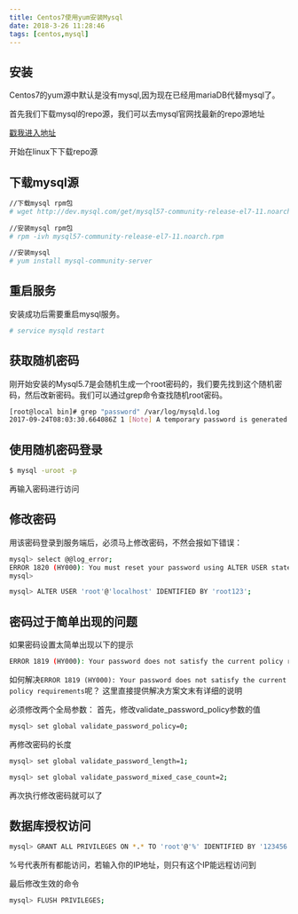 ```yaml
---
title: Centos7使用yum安装Mysql
date: 2018-3-26 11:28:46
tags: [centos,mysql]
---
```


## 安装

Centos7的yum源中默认是没有mysql,因为现在已经用mariaDB代替mysql了。

首先我们下载mysql的repo源，我们可以去mysql官网找最新的repo源地址

[戳我进入地址](https://dev.mysql.com/downloads/repo/yum/)

开始在linux下下载repo源

## 下载mysql源

```bash
//下载mysql rpm包
# wget http://dev.mysql.com/get/mysql57-community-release-el7-11.noarch.rpm
 
//安装mysql rpm包
# rpm -ivh mysql57-community-release-el7-11.noarch.rpm
 
//安装mysql
# yum install mysql-community-server
```

## 重启服务

安装成功后需要重启mysql服务。

```bash
# service mysqld restart
```

## 获取随机密码

刚开始安装的Mysql5.7是会随机生成一个root密码的，我们要先找到这个随机密码，然后改新密码。我们可以通过grep命令查找随机root密码。

```bash
[root@local bin]# grep "password" /var/log/mysqld.log
2017-09-24T08:03:30.664086Z 1 [Note] A temporary password is generated for root@localhost: 8A3xwbk8_P1A
```

## 使用随机密码登录

```bash
$ mysql -uroot -p
```

再输入密码进行访问

## 修改密码

用该密码登录到服务端后，必须马上修改密码，不然会报如下错误：

```bash
mysql> select @@log_error;
ERROR 1820 (HY000): You must reset your password using ALTER USER statement before executing this statement.
mysql>
```

```bash
mysql> ALTER USER 'root'@'localhost' IDENTIFIED BY 'root123';
```

## 密码过于简单出现的问题

如果密码设置太简单出现以下的提示

```bash
ERROR 1819 (HY000): Your password does not satisfy the current policy requirements
```

如何解决`ERROR 1819 (HY000): Your password does not satisfy the current policy requirements`呢？ 这里直接提供解决方案文末有详细的说明



必须修改两个全局参数： 
首先，修改validate_password_policy参数的值

```bash
mysql> set global validate_password_policy=0; 
```

再修改密码的长度

```bash
mysql> set global validate_password_length=1;
```

```bash
mysql> set global validate_password_mixed_case_count=2;
```

再次执行修改密码就可以了

## 数据库授权访问

```bash
mysql> GRANT ALL PRIVILEGES ON *.* TO 'root'@'%' IDENTIFIED BY '123456' WITH GRANT OPTION;
```

%号代表所有都能访问，若输入你的IP地址，则只有这个IP能远程访问到

最后修改生效的命令

```bash
mysql> FLUSH PRIVILEGES;
```



